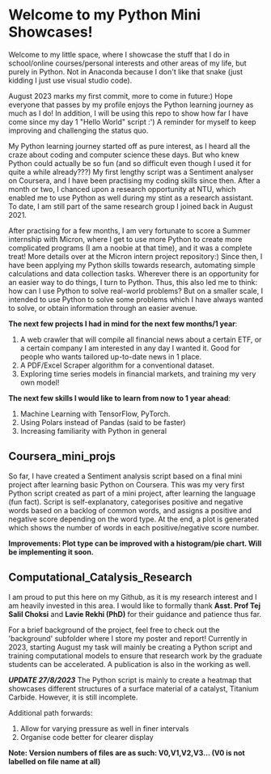# Welcome to my Python Mini Showcases!

Welcome to my little space, where I showcase the stuff that I do in school/online courses/personal interests and other areas of my life, but purely in Python. Not in Anaconda because I don't like that snake (just kidding I just use visual studio code).

August 2023 marks my first commit, more to come in future:) Hope everyone that passes by my profile enjoys the Python learning journey as much as I do! In addition, I will be using this repo to show how far I have come since my day 1 "Hello World" script :') A reminder for myself to keep improving and challenging the status quo.

My Python learning journey started off as pure interest, as I heard all the craze about coding and computer science these days. But who knew Python could actually be so fun (and so difficult even though I used it for quite a while already???) My first lengthy script was a Sentiment analyser on Coursera, and I have been practising my coding skills since then. After a month or two, I chanced upon a research opportunity at NTU, which enabled me to use Python as well during my stint as a research assistant. To date, I am still part of the same research group I joined back in August 2021.

After practising for a few months, I am very fortunate to score a Summer internship with Micron, where I get to use more Python to create more complicated programs (I am a noobie at that time), and it was a complete treat! More details over at the Micron intern project repository:) Since then, I have been applying my Python skills towards research, automating simple calculations and data collection tasks. Wherever there is an opportunity for an easier way to do things, I turn to Python. Thus, this also led me to think: how can I use Python to solve real-world problems? But on a smaller scale, I intended to use Python to solve some problems which I have always wanted to solve, or obtain information through an easier avenue.

**The next few projects I had in mind for the next few months/1 year**:
1. A web crawler that will compile all financial news about a certain ETF, or a certain company I am interested in any day I wanted it. Good for people who wants tailored up-to-date news in 1 place.
2. A PDF/Excel Scraper algorithm for a conventional dataset.
3. Exploring time series models in financial markets, and training my very own model!

**The next few skills I would like to learn from now to 1 year ahead**:
1. Machine Learning with TensorFlow, PyTorch.
2. Using Polars instead of Pandas (said to be faster)
3. Increasing familiarity with Python in general

## Coursera_mini_projs

So far, I have created a Sentiment analysis script based on a final mini project after learning basic Python on Coursera. This was my very first Python script created as part of a mini project, after learning the language (fun fact). Script is self-explanatory, categorises positive and negative words based on a backlog of common words, and assigns a positive and negative score depending on the word type. At the end, a plot is generated which shows the number of words in each positive/negative score number.

**Improvements: Plot type can be improved with a histogram/pie chart. Will be implementing it soon.**

## Computational_Catalysis_Research

I am proud to put this here on my Github, as it is my research interest and I am heavily invested in this area. I would like to formally thank **Asst. Prof Tej Salil Choksi** and **Lavie Rekhi (PhD)** for their guidance and patience thus far.

For a brief background of the project, feel free to check out the 'background' subfolder where I store my poster and report! Currently in 2023, starting August my task will mainly be creating a Python script and training computational models to ensure that research work by the graduate students can be accelerated. A publication is also in the working as well. 

***UPDATE 27/8/2023***
The Python script is mainly to create a heatmap that showcases different structures of a surface material of a catalyst, Titanium Carbide. However, it is still incomplete.

Additional path forwards:
1. Allow for varying pressure as well in finer intervals 
2. Organise code better for clearer display

**Note: Version numbers of files are as such: V0,V1,V2,V3... (V0 is not labelled on file name at all)**
